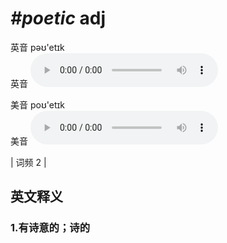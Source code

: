 # ***\#poetic*** adj
英音 pəʊ'etɪk  
英音
<audio src="./media/poetic1.aac" controls="controls"></audio>

美音 poʊ'etɪk  
美音
<audio src="./media/poetic2.aac" controls="controls"></audio>



| 词频 2 |  

英文释义
---
### 1.**有诗意的；诗的**  


